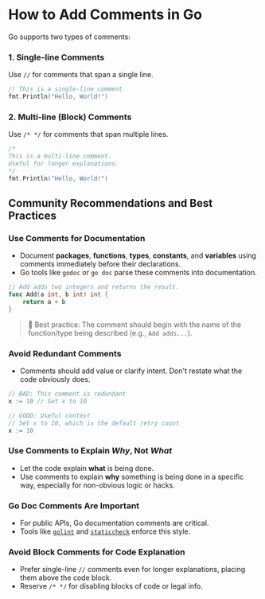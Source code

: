 # How to Add Comments in Go

Go supports two types of comments:

### 1. **Single-line Comments**

Use `//` for comments that span a single line.

```go
// This is a single-line comment
fmt.Println("Hello, World!")
```

### 2. **Multi-line (Block) Comments**

Use `/* */` for comments that span multiple lines.

```go
/*
This is a multi-line comment.
Useful for longer explanations.
*/
fmt.Println("Hello, World!")
```

## Community Recommendations and Best Practices

### Use Comments for Documentation

- Document **packages**, **functions**, **types**, **constants**, and **variables** using comments immediately before their declarations.
- Go tools like `godoc` or `go doc` parse these comments into documentation.

```go
// Add adds two integers and returns the result.
func Add(a int, b int) int {
    return a + b
}
```

> 📌 Best practice: The comment should begin with the name of the function/type being described (e.g., `Add adds...`).

### Avoid Redundant Comments

- Comments should add value or clarify intent. Don't restate what the code obviously does.

```go
// BAD: This comment is redundant
x := 10 // Set x to 10

// GOOD: Useful context
// Set x to 10, which is the default retry count
x := 10
```

### Use Comments to Explain _Why_, Not _What_

- Let the code explain **what** is being done.
- Use comments to explain **why** something is being done in a specific way, especially for non-obvious logic or hacks.

### Go Doc Comments Are Important

- For public APIs, Go documentation comments are critical.
- Tools like [`golint`](https://github.com/golang/lint) and [`staticcheck`](https://staticcheck.io/) enforce this style.

### Avoid Block Comments for Code Explanation

- Prefer single-line `//` comments even for longer explanations, placing them above the code block.
- Reserve `/* */` for disabling blocks of code or legal info.
